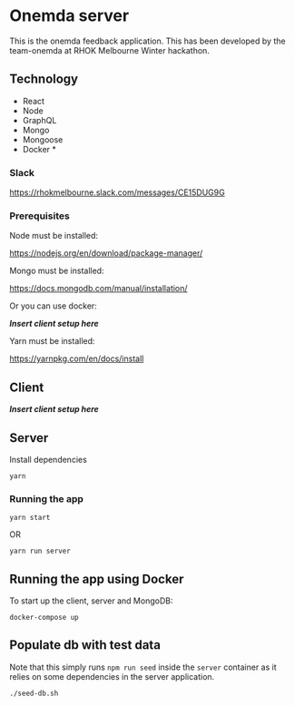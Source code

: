 # Onemda server

This is the onemda feedback application. This has been developed by the team-onemda at RHOK Melbourne Winter hackathon.

## Technology

- React
- Node
- GraphQL
- Mongo
- Mongoose
- Docker *

### Slack

https://rhokmelbourne.slack.com/messages/CE15DUG9G

### Prerequisites

Node must be installed:

https://nodejs.org/en/download/package-manager/

Mongo must be installed:

https://docs.mongodb.com/manual/installation/

Or you can use docker:

***Insert client setup here***

Yarn must be installed:

https://yarnpkg.com/en/docs/install

## Client

***Insert client setup here***

## Server

Install dependencies
```
yarn
```

### Running the app

```
yarn start
```

OR

```
yarn run server
```

## Running the app using Docker
To start up the client, server and MongoDB:
```
docker-compose up
```

## Populate db with test data
Note that this simply runs `npm run seed` inside the `server` container as it relies on some dependencies in the server application.
```
./seed-db.sh
```

